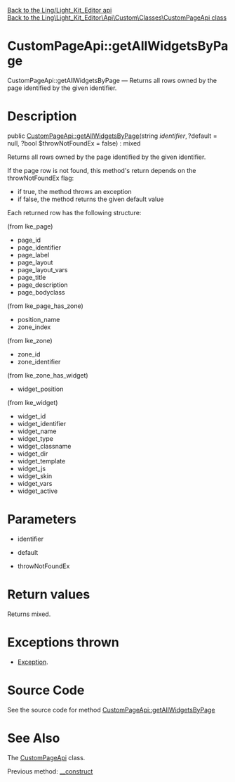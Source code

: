 [Back to the Ling/Light_Kit_Editor api](https://github.com/lingtalfi/Light_Kit_Editor/blob/master/doc/api/Ling/Light_Kit_Editor.md)<br>
[Back to the Ling\Light_Kit_Editor\Api\Custom\Classes\CustomPageApi class](https://github.com/lingtalfi/Light_Kit_Editor/blob/master/doc/api/Ling/Light_Kit_Editor/Api/Custom/Classes/CustomPageApi.md)


CustomPageApi::getAllWidgetsByPage
================



CustomPageApi::getAllWidgetsByPage — Returns all rows owned by the page identified by the given identifier.




Description
================


public [CustomPageApi::getAllWidgetsByPage](https://github.com/lingtalfi/Light_Kit_Editor/blob/master/doc/api/Ling/Light_Kit_Editor/Api/Custom/Classes/CustomPageApi/getAllWidgetsByPage.md)(string $identifier, ?$default = null, ?bool $throwNotFoundEx = false) : mixed




Returns all rows owned by the page identified by the given identifier.


If the page row is not found, this method's return depends on the throwNotFoundEx flag:
- if true, the method throws an exception
- if false, the method returns the given default value


Each returned row has the following structure:

(from lke_page)
- page_id
- page_identifier
- page_label
- page_layout
- page_layout_vars
- page_title
- page_description
- page_bodyclass


(from lke_page_has_zone)
- position_name
- zone_index

(from lke_zone)
- zone_id
- zone_identifier

(from lke_zone_has_widget)
- widget_position

(from lke_widget)
- widget_id
- widget_identifier
- widget_name
- widget_type
- widget_classname
- widget_dir
- widget_template
- widget_js
- widget_skin
- widget_vars
- widget_active




Parameters
================


- identifier

    

- default

    

- throwNotFoundEx

    


Return values
================

Returns mixed.


Exceptions thrown
================

- [Exception](http://php.net/manual/en/class.exception.php).&nbsp;







Source Code
===========
See the source code for method [CustomPageApi::getAllWidgetsByPage](https://github.com/lingtalfi/Light_Kit_Editor/blob/master/Api/Custom/Classes/CustomPageApi.php#L29-L88)


See Also
================

The [CustomPageApi](https://github.com/lingtalfi/Light_Kit_Editor/blob/master/doc/api/Ling/Light_Kit_Editor/Api/Custom/Classes/CustomPageApi.md) class.

Previous method: [__construct](https://github.com/lingtalfi/Light_Kit_Editor/blob/master/doc/api/Ling/Light_Kit_Editor/Api/Custom/Classes/CustomPageApi/__construct.md)<br>

